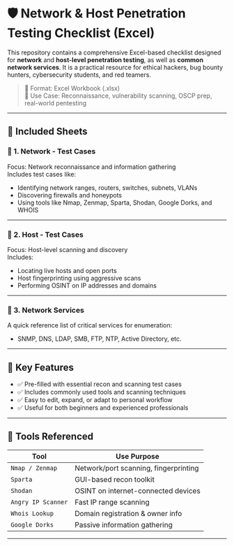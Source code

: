 # 🛡️ Network & Host Penetration Testing Checklist (Excel)

This repository contains a comprehensive Excel-based checklist designed for **network** and **host-level penetration testing**, as well as **common network services**. It is a practical resource for ethical hackers, bug bounty hunters, cybersecurity students, and red teamers.

> 📁 Format: Excel Workbook (.xlsx)  
> 🧪 Use Case: Reconnaissance, vulnerability scanning, OSCP prep, real-world pentesting

---

## 📘 Included Sheets

### 📡 1. Network - Test Cases
Focus: Network reconnaissance and information gathering  
Includes test cases like:
- Identifying network ranges, routers, switches, subnets, VLANs
- Discovering firewalls and honeypots
- Using tools like Nmap, Zenmap, Sparta, Shodan, Google Dorks, and WHOIS

---

### 🧍 2. Host - Test Cases
Focus: Host-level scanning and discovery  
Includes:
- Locating live hosts and open ports
- Host fingerprinting using aggressive scans
- Performing OSINT on IP addresses and domains

---

### 🔧 3. Network Services
A quick reference list of critical services for enumeration:
- SNMP, DNS, LDAP, SMB, FTP, NTP, Active Directory, etc.

---

## 🚀 Key Features

- ✅ Pre-filled with essential recon and scanning test cases
- ✅ Includes commonly used tools and scanning techniques
- ✅ Easy to edit, expand, or adapt to personal workflow
- ✅ Useful for both beginners and experienced professionals

---

## 🧰 Tools Referenced

| Tool              | Use Purpose                               |
|-------------------|--------------------------------------------|
| `Nmap / Zenmap`   | Network/port scanning, fingerprinting      |
| `Sparta`          | GUI-based recon toolkit                    |
| `Shodan`          | OSINT on internet-connected devices        |
| `Angry IP Scanner`| Fast IP range scanning                     |
| `Whois Lookup`    | Domain registration & owner info           |
| `Google Dorks`    | Passive information gathering              |

---

